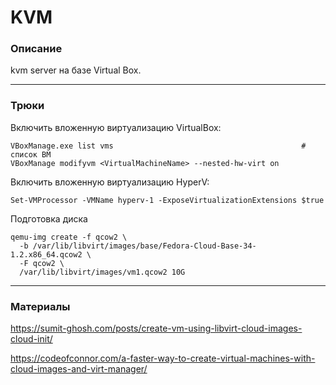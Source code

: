 # KVM

### Описание

kvm server на базе Virtual Box.

---

### Трюки

Включить вложенную виртуализацию VirtualBox:

```
VBoxManage.exe list vms                                          # список ВМ
VBoxManage modifyvm <VirtualMachineName> --nested-hw-virt on
```

Включить вложенную виртуализацию HyperV:

```
Set-VMProcessor -VMName hyperv-1 -ExposeVirtualizationExtensions $true
```

Подготовка диска

```
qemu-img create -f qcow2 \
  -b /var/lib/libvirt/images/base/Fedora-Cloud-Base-34-1.2.x86_64.qcow2 \
  -F qcow2 \
  /var/lib/libvirt/images/vm1.qcow2 10G
```

---

### Материалы

https://sumit-ghosh.com/posts/create-vm-using-libvirt-cloud-images-cloud-init/

https://codeofconnor.com/a-faster-way-to-create-virtual-machines-with-cloud-images-and-virt-manager/